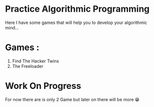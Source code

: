 # Practice Algorithmic Programming
Here I have some games that will help you to develop your algorithmic mind...


# Games :
1. Find The Hacker Twins
2. The Freeloader


# Work On Progress
For now there are is only 2 Game but later on there will be more 😁
